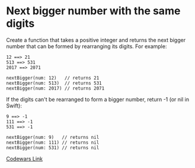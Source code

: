 # Next bigger number with the same digits

Create a function that takes a positive integer and returns the next bigger number that can be formed by rearranging its digits. For example:

```
12 ==> 21
513 ==> 531
2017 ==> 2071
```

```
nextBigger(num: 12)   // returns 21
nextBigger(num: 513)  // returns 531
nextBigger(num: 2017) // returns 2071
```

If the digits can't be rearranged to form a bigger number, return -1 (or nil in Swift):

```
9 ==> -1
111 ==> -1
531 ==> -1
```

```
nextBigger(num: 9)   // returns nil
nextBigger(num: 111) // returns nil
nextBigger(num: 531) // returns nil
```

[Codewars Link](https://www.codewars.com/kata/55983863da40caa2c900004e)
